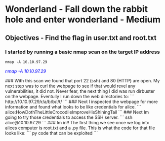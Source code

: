 # Wonderland - Fall down the rabbit hole and enter wonderland - Medium

## Objectives - Find the flag in user.txt and root.txt

### I started by running a basic nmap scan on the target IP address
```
nmap -A 10.10.97.29
```
<p><span style="color:blue"><em>nmap -A 10.10.97.29</em></span></p
                                                                 >
### With this scan we found that port 22 (ssh) and 80 (HTTP) are open. My next step was to curl the webpage to see if that would revel any vulnerabilities, it did not. Never fear, the next thing I did was run dirbuster on the webpage. Eventully I run down the web directories to: 
```
http://10.10.97.29/r/a/b/b/i/t/
```
### Next I inspected the webpage for more information and found what looks to be like credentials for alice.
```
alice:HowDothTheLittleCrocodileImproveHisShiningTail
```
### Next Im going to try those credentials to access the SSH server. 
```
ssh alice@10.10.97.29
```
### Im in!! The first thing we see once we log into alices computer is root.txt and a .py file. This is what the code for that file looks like:
```
py code that can be exploited
```

